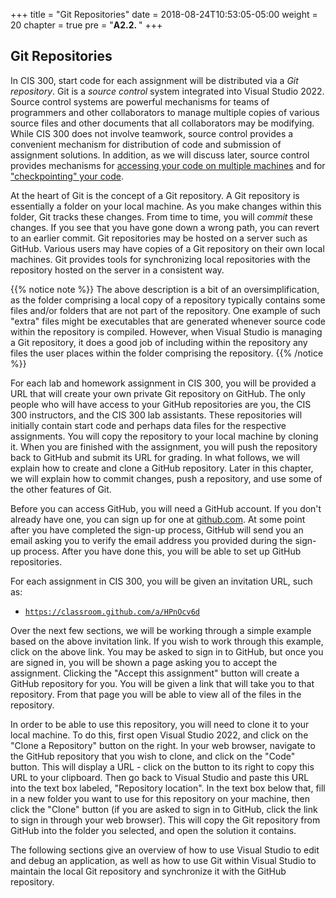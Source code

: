+++
title = "Git Repositories"
date = 2018-08-24T10:53:05-05:00
weight = 20
chapter = true
pre = "<b>A2.2. </b>"
+++

## Git Repositories

In CIS 300, start code for each assignment will be distributed via a *Git repository*. Git is a *source control* system integrated into Visual Studio 2022. Source control systems are powerful mechanisms for teams of programmers and other collaborators to manage multiple copies of various source files and other documents that all collaborators may be modifying. While CIS 300 does not involve teamwork, source control provides a convenient mechanism for distribution of code and submission of assignment solutions. In addition, as we will discuss later, source control provides mechanisms for [accessing your code on multiple machines](/appendix/vs/multiple/) and for ["checkpointing" your code](/appendix/vs/checkpointing/).

At the heart of Git is the concept of a Git repository. A Git
repository is essentially a folder on your local machine. As you make
changes within this folder, Git tracks these changes. From time to
time, you will *commit* these changes. If you see that you have gone
down a wrong path, you can revert to an earlier commit. Git
repositories may be hosted on a server such as GitHub. Various users
may have copies of a Git repository on their own local machines. Git
provides tools for synchronizing local repositories with the
repository hosted on the server in a consistent way.

{{% notice note %}}
The above description is a bit of an oversimplification, as the folder
comprising a local copy of a repository typically contains some files
and/or folders that are not part of the repository. One example of
such "extra" files might be
executables that are generated whenever source code within the
repository is compiled. However, when Visual Studio is managing a Git
repository, it does a good job of including within the repository any
files the user 
places within the folder comprising the repository.
{{% /notice %}}

For each lab and homework assignment in CIS 300, you will be provided a URL that will create your own private Git repository on GitHub. The only people who will have access to your GitHub repositories are you, the CIS 300 instructors, and the CIS 300 lab assistants. These repositories will initially contain start code and perhaps data files for the respective assignments. You will copy the repository to your local machine by cloning it. When you are finished with the assignment, you will push the repository back to GitHub and submit its URL for grading. In what follows, we will explain how to create and clone a GitHub repository. Later in this chapter, we will explain how to commit changes, push a repository, and use some of the other features of Git.

Before you can access GitHub, you will need a GitHub account. If you don't already have one, you can sign up for one at [github.com](https://github.com). At some point after you have completed the sign-up process, GitHub will send you an email asking you to verify the email address you provided during the sign-up process. After you have done this, you will be able to set up GitHub repositories.

For each assignment in CIS 300, you will be given an invitation URL, such as:
- <a href="https://classroom.github.com/a/HPnOcv6d" target="_blank"> `https://classroom.github.com/a/HPnOcv6d`</a>

Over the next few sections, we will be working through a simple example based on the above invitation link. If you wish to work through this example, click on the above link. You may be asked to sign in to GitHub, but once you are signed in, you will be shown a page asking you to accept the assignment. Clicking the "Accept this assignment" button will create a GitHub repository for you. You will be given a link that will take you to that repository. From that page you will be able to view all of the files in the repository.

In order to be able to use this repository, you will need to clone it
to your local machine. To do this, first open Visual Studio 2022, and
click on the "Clone a Repository" button on the right.  In your web
browser, navigate to the GitHub repository that you wish to clone, and
click on the "Code" button. This will display a URL - click on the
button to its right to copy this URL to your clipboard. Then go back
to Visual Studio and paste this URL into the text
box labeled, "Repository location". In the text box below that, fill
in a new folder you want to use for this repository on your machine,
then click the "Clone" button (if you are asked to sign in to GitHub, click the link to sign in through your web browser). This will copy the Git repository from
GitHub into the folder you selected, and open the solution it contains.

The following sections give an overview of how to use Visual Studio to edit and debug an application, as well as how to use Git within Visual Studio to maintain the local Git repository and synchronize it with the GitHub repository. 
